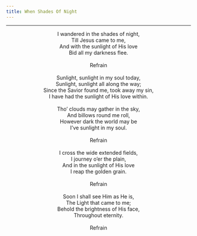 ```yaml
---
title: When Shades Of Night
---
```


---
<center>
I wandered in the shades of night,<br/>
Till Jesus came to me,<br/>
And with the sunlight of His love<br/>
Bid all my darkness flee.<br/>
<br/>
Refrain<br/>
<br/>
Sunlight, sunlight in my soul today,<br/>
Sunlight, sunlight all along the way;<br/>
Since the Savior found me, took away my sin,<br/>
I have had the sunlight of His love within.<br/>
<br/>
Tho’ clouds may gather in the sky,<br/>
And billows round me roll,<br/>
However dark the world may be<br/>
I’ve sunlight in my soul.<br/>
<br/>
Refrain<br/>
<br/>
I cross the wide extended fields,<br/>
I journey o’er the plain,<br/>
And in the sunlight of His love<br/>
I reap the golden grain.<br/>
<br/>
Refrain<br/>
<br/>
Soon I shall see Him as He is,<br/>
The Light that came to me;<br/>
Behold the brightness of His face,<br/>
Throughout eternity.<br/>
<br/>
Refrain
</center>